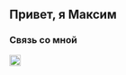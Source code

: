 ## Привет, я Максим  
  






### Связь со мной  
<a href="https://t.me/MVFedchenko" target="_blank">
<img src=https://upload.wikimedia.org/wikipedia/commons/thumb/8/83/Telegram_2019_Logo.svg/800px-Telegram_2019_Logo.svg.png width="20" height="20">
</a>  





